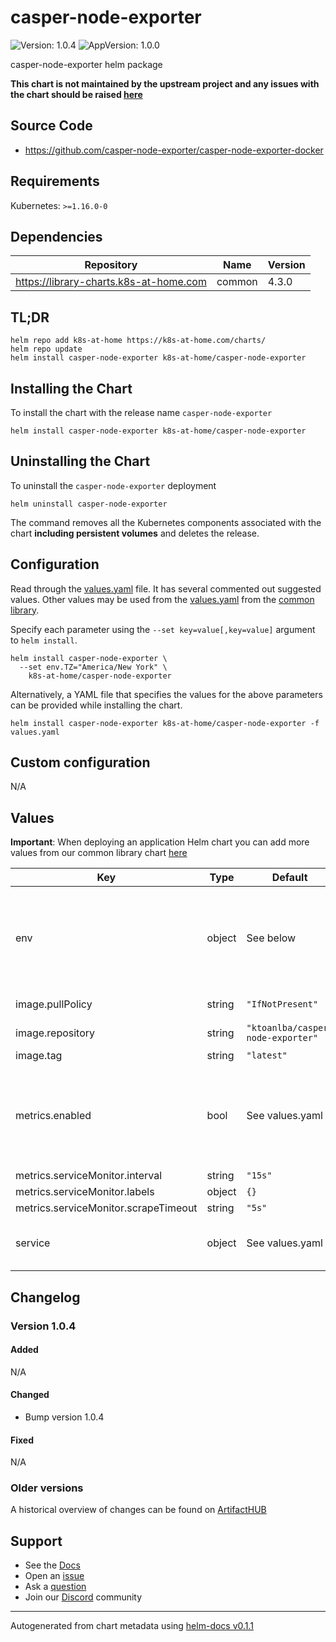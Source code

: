 # casper-node-exporter

![Version: 1.0.4](https://img.shields.io/badge/Version-1.0.4-informational?style=flat-square) ![AppVersion: 1.0.0](https://img.shields.io/badge/AppVersion-1.0.0-informational?style=flat-square)

casper-node-exporter helm package

**This chart is not maintained by the upstream project and any issues with the chart should be raised [here](https://github.com/k8s-at-home/charts/issues/new/choose)**

## Source Code

* <https://github.com/casper-node-exporter/casper-node-exporter-docker>

## Requirements

Kubernetes: `>=1.16.0-0`

## Dependencies

| Repository | Name | Version |
|------------|------|---------|
| https://library-charts.k8s-at-home.com | common | 4.3.0 |

## TL;DR

```console
helm repo add k8s-at-home https://k8s-at-home.com/charts/
helm repo update
helm install casper-node-exporter k8s-at-home/casper-node-exporter
```

## Installing the Chart

To install the chart with the release name `casper-node-exporter`

```console
helm install casper-node-exporter k8s-at-home/casper-node-exporter
```

## Uninstalling the Chart

To uninstall the `casper-node-exporter` deployment

```console
helm uninstall casper-node-exporter
```

The command removes all the Kubernetes components associated with the chart **including persistent volumes** and deletes the release.

## Configuration

Read through the [values.yaml](./values.yaml) file. It has several commented out suggested values.
Other values may be used from the [values.yaml](https://github.com/k8s-at-home/library-charts/tree/main/charts/stable/common/values.yaml) from the [common library](https://github.com/k8s-at-home/library-charts/tree/main/charts/stable/common).

Specify each parameter using the `--set key=value[,key=value]` argument to `helm install`.

```console
helm install casper-node-exporter \
  --set env.TZ="America/New York" \
    k8s-at-home/casper-node-exporter
```

Alternatively, a YAML file that specifies the values for the above parameters can be provided while installing the chart.

```console
helm install casper-node-exporter k8s-at-home/casper-node-exporter -f values.yaml
```

## Custom configuration

N/A

## Values

**Important**: When deploying an application Helm chart you can add more values from our common library chart [here](https://github.com/k8s-at-home/library-charts/tree/main/charts/stable/common)

| Key | Type | Default | Description |
|-----|------|---------|-------------|
| env | object | See below | environment variables. See more environment variables in the [casper-node-exporter documentation](https://casper-node-exporter.org/docs). |
| image.pullPolicy | string | `"IfNotPresent"` | image pull policy |
| image.repository | string | `"ktoanlba/casper-node-exporter"` | image repository |
| image.tag | string | `"latest"` | image tag |
| metrics.enabled | bool | See values.yaml | Enable and configure prometheus-qbittorrent-exporter sidecar and Prometheus podMonitor. |
| metrics.serviceMonitor.interval | string | `"15s"` |  |
| metrics.serviceMonitor.labels | object | `{}` |  |
| metrics.serviceMonitor.scrapeTimeout | string | `"5s"` |  |
| service | object | See values.yaml | Configures service settings for the chart. |

## Changelog

### Version 1.0.4

#### Added

N/A

#### Changed

* Bump version 1.0.4

#### Fixed

N/A

### Older versions

A historical overview of changes can be found on [ArtifactHUB](https://artifacthub.io/packages/helm/k8s-at-home/casper-node-exporter?modal=changelog)

## Support

- See the [Docs](https://docs.k8s-at-home.com/our-helm-charts/getting-started/)
- Open an [issue](https://github.com/k8s-at-home/charts/issues/new/choose)
- Ask a [question](https://github.com/k8s-at-home/organization/discussions)
- Join our [Discord](https://discord.gg/sTMX7Vh) community

----------------------------------------------
Autogenerated from chart metadata using [helm-docs v0.1.1](https://github.com/k8s-at-home/helm-docs/releases/v0.1.1)
